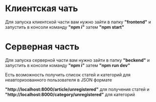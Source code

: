 # Клиентская чать
Для запуска клиентской части вам нужно зайти в папку **"frontend"** и запустить в консоли команду **"npm i"** затем **"npm start"**

# Серверная часть
Для запуска серверной части вам нужно зайти в папку **"beckend"** и запустить в консоли команду **"npm i"** затем **"npm run dev"**

Есть возможность получить список статей и категорий для неавторизованного пользователя в JSON формате


**"http://localhost:8000/article/unregistered"** для получения статей и **"http://localhost:8000/category/unregistered"** для категорий
